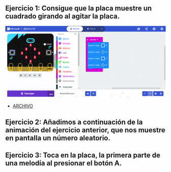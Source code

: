 ## Ejercicio 1: Consigue que la placa muestre un cuadrado girando al agitar la placa.
![image](b2-e1.png)

- [ARCHIVO](microbit-Modulo2Ejercicio1.hex)

## Ejercicio 2: Añadimos a continuación de la animación del ejercicio anterior, que nos muestre en pantalla un número aleatorio.



## Ejercicio 3: Toca en la placa, la primera parte de una melodía al presionar el botón A.
